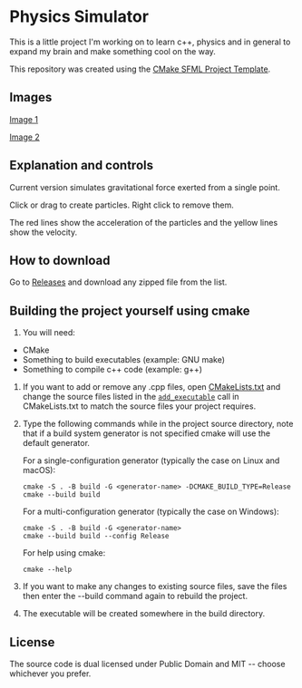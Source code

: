# Physics Simulator

This is a little project I'm working on to learn c++, physics and in general to expand my brain and make something cool on the way.

This repository was created using the [CMake SFML Project Template](https://github.com/SFML/cmake-sfml-project).

## Images

[Image 1](images/image_1.png)

[Image 2](images/image_2.png)

## Explanation and controls

Current version simulates gravitational force exerted from a single point.

Click or drag to create particles. Right click to remove them.

The red lines show the acceleration of the particles and the yellow lines show the velocity.

## How to download

Go to [Releases](https://github.com/CoderXam/PhysicsSimulator/releases/) and download any zipped file from the list.
 
## Building the project yourself using cmake

1. You will need:
- CMake
- Something to build executables (example: GNU make)
- Something to compile c++ code (example: g++)

1. If you want to add or remove any .cpp files, open [CMakeLists.txt](CMakeLists.txt) and change the source files listed in the [`add_executable`](CMakeLists.txt#L10) call in CMakeLists.txt to match the source files your project requires.
1. Type the following commands while in the project source directory, note that if a build system generator is not specified cmake will use the default generator.

    For a single-configuration generator (typically the case on Linux and macOS):
    ```
    cmake -S . -B build -G <generator-name> -DCMAKE_BUILD_TYPE=Release
    cmake --build build
    ```

    For a multi-configuration generator (typically the case on Windows):
    ```
    cmake -S . -B build -G <generator-name>
    cmake --build build --config Release
    ```

    For help using cmake:
    ```
    cmake --help
    ```
1. If you want to make any changes to existing source files, save the files then enter the --build command again to rebuild the project.
1. The executable will be created somewhere in the build directory.

## License

The source code is dual licensed under Public Domain and MIT -- choose whichever you prefer.
